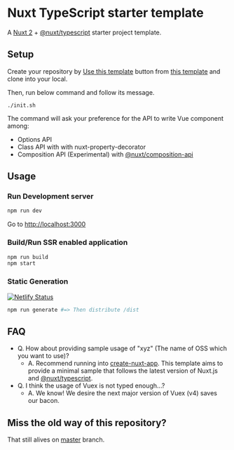 # Nuxt TypeScript starter template

A [Nuxt 2](https://github.com/nuxt/nuxt.js) + [@nuxt/typescript](https://github.com/nuxt/typescript) starter project template.

## Setup

Create your repository by [Use this template](https://github.com/nuxt-community/typescript-template/generate) button from [this template](https://github.com/nuxt-community/typescript-template) and clone into your local.

Then, run below command and follow its message.

```
./init.sh
```

The command will ask your preference for the API to write Vue component among:

- Options API
- Class API with with nuxt-property-decorator
- Composition API (Experimental) with [@nuxt/composition-api](https://github.com/nuxt-community/composition-api)

## Usage

### Run Development server

```sh
npm run dev
```

Go to [http://localhost:3000](http://localhost:3000)

### Build/Run SSR enabled application

```sh
npm run build
npm start
```

### Static Generation

[![Netlify Status](https://api.netlify.com/api/v1/badges/e5bf3478-1cb8-44c4-8aeb-040083bd39ca/deploy-status)](https://nuxt-ts-template.netlify.com/)

```sh
npm run generate #=> Then distribute /dist
```

## FAQ

- Q. How about providing sample usage of "xyz" (The name of OSS which you want to use)?
  - A. Recommend running into [create-nuxt-app](https://github.com/nuxt/create-nuxt-app). This template aims to provide a minimal sample that follows the latest version of Nuxt.js and [@nuxt/typescript](https://github.com/nuxt/typescript). 
- Q. I think the usage of Vuex is not typed enough...?
  - A. We know! We desire the next major version of Vuex (v4) saves our bacon.

## Miss the old way of this repository?

That still alives on [master](https://github.com/nuxt-community/typescript-template/tree/master) branch.
